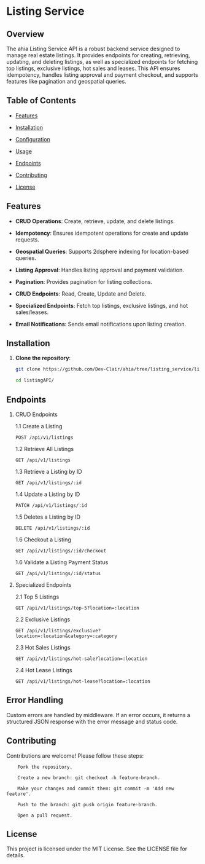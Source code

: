 # Listing Service

## Overview

The ahia Listing Service API is a robust backend service designed to manage real estate listings. It provides endpoints for creating, retrieving, updating, and deleting listings, as well as specialized endpoints for fetching top listings, exclusive listings, hot sales and leases. This API ensures idempotency, handles listing approval and payment checkout, and supports features like pagination and geospatial queries.

## Table of Contents

- [Features](#features)

- [Installation](#installation)

- [Configuration](#configuration)

- [Usage](#usage)

- [Endpoints](#endpoints)

- [Contributing](#contributing)

- [License](#license)

## Features

- **CRUD Operations**: Create, retrieve, update, and delete listings.

- **Idempotency**: Ensures idempotent operations for create and update requests.

- **Geospatial Queries**: Supports 2dsphere indexing for location-based queries.

- **Listing Approval**: Handles listing approval and payment validation.

- **Pagination**: Provides pagination for listing collections.

- **CRUD Endpoints**: Read, Create, Update and Delete.

- **Specialized Endpoints**: Fetch top listings, exclusive listings, and hot sales/leases.

- **Email Notifications**: Sends email notifications upon listing creation.

## Installation

1. **Clone the repository**:

   ```bash
   git clone https://github.com/Dev-Clair/ahia/tree/listing_service/listingAPI.git

   cd listingAPI/
   ```

## Endpoints

1.  CRUD Endpoints

    1.1 Create a Listing

    ```
    POST /api/v1/listings
    ```

    1.2 Retrieve All Listings

    ```
    GET /api/v1/listings
    ```

    1.3 Retrieve a Listing by ID

    ```
    GET /api/v1/listings/:id
    ```

    1.4 Update a Listing by ID

    ```
    PATCH /api/v1/listings/:id
    ```

    1.5 Deletes a Listing by ID

    ```
    DELETE /api/v1/listings/:id
    ```

    1.6 Checkout a Listing

    ```
    GET /api/v1/listings/:id/checkout
    ```

    1.6 Validate a Listing Payment Status

    ```
    GET /api/v1/listings/:id/status
    ```

2.  Specialized Endpoints

    2.1 Top 5 Listings

    ```
    GET /api/v1/listings/top-5?location=:location
    ```

    2.2 Exclusive Listings

    ```
    GET /api/v1/listings/exclusive?location=:location&category=:category
    ```

    2.3 Hot Sales Listings

    ```
    GET /api/v1/listings/hot-sale?location=:location
    ```

    2.4 Hot Lease Listings

    ```
    GET /api/v1/listings/hot-lease?location=:location
    ```

## Error Handling

Custom errors are handled by middleware. If an error occurs, it returns a structured JSON response with the error message and status code.

## Contributing

Contributions are welcome! Please follow these steps:

```
    Fork the repository.

    Create a new branch: git checkout -b feature-branch.

    Make your changes and commit them: git commit -m 'Add new feature'.

    Push to the branch: git push origin feature-branch.

    Open a pull request.
```

## License

This project is licensed under the MIT License. See the LICENSE file for details.
